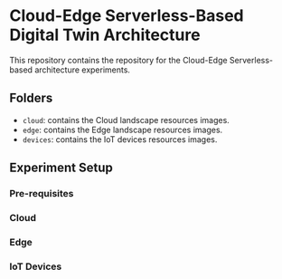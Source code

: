 # Cloud-Edge Serverless-Based Digital Twin Architecture

This repository contains the repository for the Cloud-Edge Serverless-based architecture experiments.

## Folders

- `cloud`: contains the Cloud landscape resources images.
- `edge`: contains the Edge landscape resources images.
- `devices`: contains the IoT devices resources images.

## Experiment Setup

### Pre-requisites

### Cloud

### Edge

### IoT Devices
